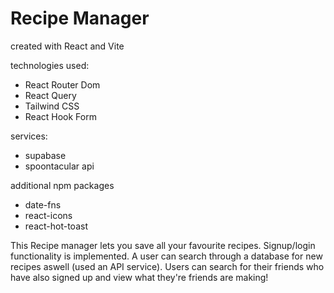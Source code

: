 # Recipe Manager

created with React and Vite

technologies used:

- React Router Dom
- React Query
- Tailwind CSS
- React Hook Form

services:

- supabase
- spoontacular api

additional npm packages

- date-fns
- react-icons
- react-hot-toast

This Recipe manager lets you save all your favourite recipes. Signup/login functionality is implemented. A user can search through a database for new recipes aswell (used an API service). Users can search for their friends who have also signed up and view what they're friends are making!
